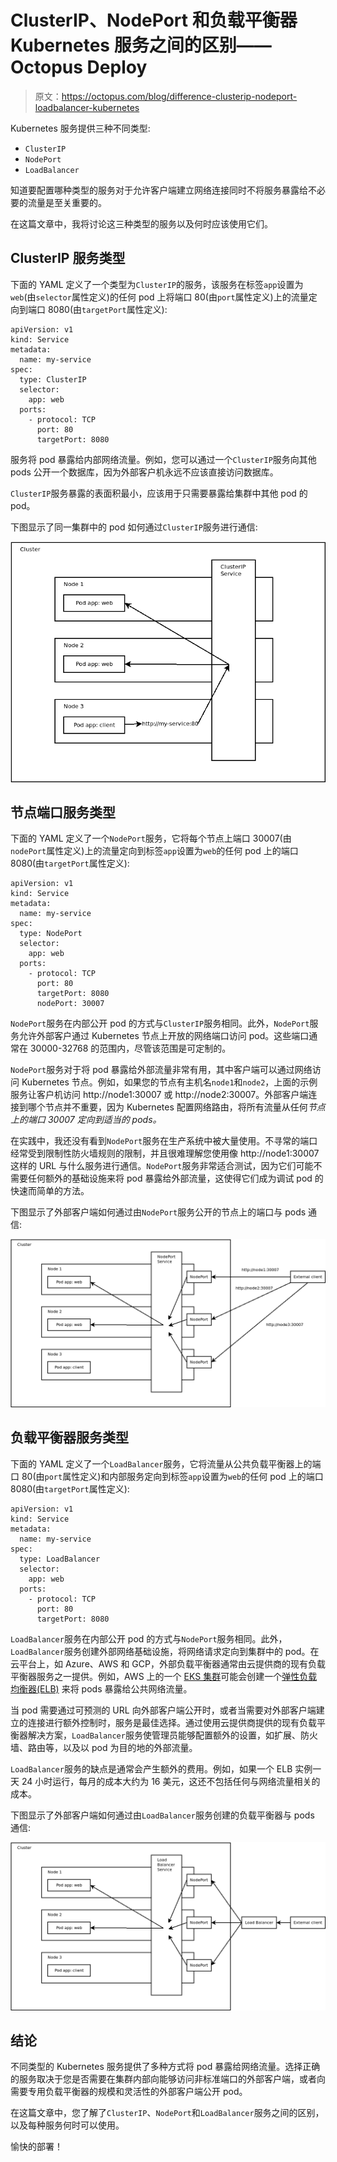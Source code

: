 # ClusterIP、NodePort 和负载平衡器 Kubernetes 服务之间的区别——Octopus Deploy

> 原文：<https://octopus.com/blog/difference-clusterip-nodeport-loadbalancer-kubernetes>

Kubernetes 服务提供三种不同类型:

*   `ClusterIP`
*   `NodePort`
*   `LoadBalancer`

知道要配置哪种类型的服务对于允许客户端建立网络连接同时不将服务暴露给不必要的流量是至关重要的。

在这篇文章中，我将讨论这三种类型的服务以及何时应该使用它们。

## ClusterIP 服务类型

下面的 YAML 定义了一个类型为`ClusterIP`的服务，该服务在标签`app`设置为`web`(由`selector`属性定义)的任何 pod 上将端口 80(由`port`属性定义)上的流量定向到端口 8080(由`targetPort`属性定义):

```
apiVersion: v1
kind: Service
metadata:
  name: my-service
spec:
  type: ClusterIP
  selector:
    app: web
  ports:
    - protocol: TCP
      port: 80
      targetPort: 8080 
```

服务将 pod 暴露给内部网络流量。例如，您可以通过一个`ClusterIP`服务向其他 pods 公开一个数据库，因为外部客户机永远不应该直接访问数据库。

`ClusterIP`服务暴露的表面积最小，应该用于只需要暴露给集群中其他 pod 的 pod。

下图显示了同一集群中的 pod 如何通过`ClusterIP`服务进行通信:

[![ClusterIP diagram](img/6721a7b2bcf2babcc0078ae51d2db0a2.png)](#)

## 节点端口服务类型

下面的 YAML 定义了一个`NodePort`服务，它将每个节点上端口 30007(由`nodePort`属性定义)上的流量定向到标签`app`设置为`web`的任何 pod 上的端口 8080(由`targetPort`属性定义):

```
apiVersion: v1
kind: Service
metadata:
  name: my-service
spec:
  type: NodePort
  selector:
    app: web
  ports:
    - protocol: TCP
      port: 80
      targetPort: 8080
      nodePort: 30007 
```

`NodePort`服务在内部公开 pod 的方式与`ClusterIP`服务相同。此外，`NodePort`服务允许外部客户通过 Kubernetes 节点上开放的网络端口访问 pod。这些端口通常在 30000-32768 的范围内，尽管该范围是可定制的。

`NodePort`服务对于将 pod 暴露给外部流量非常有用，其中客户端可以通过网络访问 Kubernetes 节点。例如，如果您的节点有主机名`node1`和`node2`，上面的示例服务让客户机访问 http://node1:30007 或 http://node2:30007。外部客户端连接到哪个节点并不重要，因为 Kubernetes 配置网络路由，将所有流量从任何*节点上的端口 30007 定向到适当的 pods。*

在实践中，我还没有看到`NodePort`服务在生产系统中被大量使用。不寻常的端口经常受到限制性防火墙规则的限制，并且很难理解您使用像 http://node1:30007 这样的 URL 与什么服务进行通信。`NodePort`服务非常适合测试，因为它们可能不需要任何额外的基础设施来将 pod 暴露给外部流量，这使得它们成为调试 pod 的快速而简单的方法。

下图显示了外部客户端如何通过由`NodePort`服务公开的节点上的端口与 pods 通信:

[![Diagram with boxes and arrows showing how external clients can communicate with pods via ports](img/c5cd4cb2d57293d6a9843bc1e83f4438.png)](#)

## 负载平衡器服务类型

下面的 YAML 定义了一个`LoadBalancer`服务，它将流量从公共负载平衡器上的端口 80(由`port`属性定义)和内部服务定向到标签`app`设置为`web`的任何 pod 上的端口 8080(由`targetPort`属性定义):

```
apiVersion: v1
kind: Service
metadata:
  name: my-service
spec:
  type: LoadBalancer
  selector:
    app: web
  ports:
    - protocol: TCP
      port: 80
      targetPort: 8080 
```

`LoadBalancer`服务在内部公开 pod 的方式与`NodePort`服务相同。此外，`LoadBalancer`服务创建外部网络基础设施，将网络请求定向到集群中的 pod。在云平台上，如 Azure、AWS 和 GCP，外部负载平衡器通常由云提供商的现有负载平衡器服务之一提供。例如，AWS 上的一个 [EKS 集群](https://aws.amazon.com/eks/)可能会创建一个[弹性负载均衡器(ELB)](https://aws.amazon.com/elasticloadbalancing/) 来将 pods 暴露给公共网络流量。

当 pod 需要通过可预测的 URL 向外部客户端公开时，或者当需要对外部客户端建立的连接进行额外控制时，服务是最佳选择。通过使用云提供商提供的现有负载平衡器解决方案，`LoadBalancer`服务使管理员能够配置额外的设置，如扩展、防火墙、路由等，以及以 pod 为目的地的外部流量。

`LoadBalancer`服务的缺点是通常会产生额外的费用。例如，如果一个 ELB 实例一天 24 小时运行，每月的成本大约为 16 美元，这还不包括任何与网络流量相关的成本。

下图显示了外部客户端如何通过由`LoadBalancer`服务创建的负载平衡器与 pods 通信:

[![Diagram showing how external clients can communicate with pods via a load balancer](img/792666565839dd8b907e4666b71ade19.png)](#)

## 结论

不同类型的 Kubernetes 服务提供了多种方式将 pod 暴露给网络流量。选择正确的服务取决于您是否需要在集群内部向能够访问非标准端口的外部客户端，或者向需要专用负载平衡器的规模和灵活性的外部客户端公开 pod。

在这篇文章中，您了解了`ClusterIP`、`NodePort`和`LoadBalancer`服务之间的区别，以及每种服务何时可以使用。

愉快的部署！
